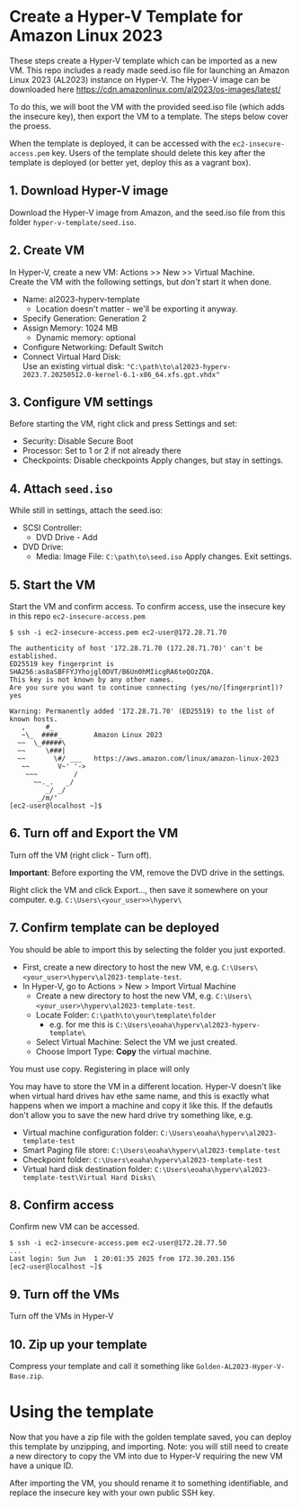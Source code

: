 # Create a Hyper-V Template for Amazon Linux 2023

These steps create a Hyper-V template which can be imported as a new VM. This repo includes a ready made seed.iso file for launching an Amazon Linux 2023 (AL2023) instance on Hyper-V. The Hyper-V image can be downloaded here https://cdn.amazonlinux.com/al2023/os-images/latest/

To do this, we will boot the VM with the provided seed.iso file (which adds the insecure key), then export the VM to a template. The steps below cover the proess.

When the template is deployed, it can be accessed with the `ec2-insecure-access.pem` key. Users of the template should delete this key after the template is deployed (or better yet, deploy this as a vagrant box).

## 1. Download Hyper-V image
Download the Hyper-V image from Amazon, and the seed.iso file from this folder `hyper-v-template/seed.iso`.

## 2. Create VM
In Hyper-V, create a new VM: Actions >> New >> Virtual Machine.  
Create the VM with the following settings, but *don't* start it when done.
 - Name: al2023-hyperv-template
    - Location doesn't matter - we'll be exporting it anyway.
 - Specify Generation: Generation 2
 - Assign Memory: 1024 MB  
    - Dynamic memory: optional
 - Configure Networking: Default Switch
 - Connect Virtual Hard Disk:  
 Use an existing virtual disk: `"C:\path\to\al2023-hyperv-2023.7.20250512.0-kernel-6.1-x86_64.xfs.gpt.vhdx"`

## 3. Configure VM settings
Before starting the VM, right click and press Settings and set:
 - Security: Disable Secure Boot
 - Processor: Set to 1 or 2 if not already there
 - Checkpoints: Disable checkpoints
Apply changes, but stay in settings.

## 4. Attach `seed.iso`
While still in settings, attach the seed.iso:
 - SCSI Controller:
    - DVD Drive - Add
 - DVD Drive: 
    - Media: Image File: `C:\path\to\seed.iso`
Apply changes. Exit settings.

## 5. Start the VM
Start the VM and confirm access. To confirm access, use the insecure key in this repo `ec2-insecure-access.pem`
```
$ ssh -i ec2-insecure-access.pem ec2-user@172.28.71.70

The authenticity of host '172.28.71.70 (172.28.71.70)' can't be established.
ED25519 key fingerprint is SHA256:as8aSBFFYJYhojgl0DVT/B6Un0hMIicgRA6teQOzZQA.
This key is not known by any other names.
Are you sure you want to continue connecting (yes/no/[fingerprint])? yes

Warning: Permanently added '172.28.71.70' (ED25519) to the list of known hosts.
   ,     #_
   ~\_  ####_        Amazon Linux 2023
  ~~  \_#####\
  ~~     \###|
  ~~       \#/ ___   https://aws.amazon.com/linux/amazon-linux-2023
   ~~       V~' '->
    ~~~         /
      ~~._.   _/
         _/ _/
       _/m/'
[ec2-user@localhost ~]$ 
```
## 6. Turn off and Export the VM
Turn off the VM (right click - Turn off).

**Important**: Before exporting the VM, remove the DVD drive in the settings.

Right click the VM and click Export..., then save it somewhere on your computer. e.g. `C:\Users\<your_user>>\hyperv\`

## 7. Confirm template can be deployed
You should be able to import this by selecting the folder you just exported. 
 - First, create a new directory to host the new VM, e.g. `C:\Users\<your_user>\hyperv\al2023-template-test`.
 - In Hyper-V, go to Actions > New > Import Virtual Machine
    - Create a new directory to host the new VM, e.g. `C:\Users\<your_user>\hyperv\al2023-template-test`.
    - Locate Folder: `C:\path\to\your\template\folder`  
        - e.g. for me this is `C:\Users\eoaha\hyperv\al2023-hyperv-template\`
    - Select Virtual Machine: Select the VM we just created.
    - Choose Import Type: **Copy** the virtual machine.

You must use copy. Registering in place will only 

You may have to store the VM in a different location. Hyper-V doesn't like when virtual hard drives hav ethe same name, and this is exactly what happens when we import a machine and copy it like this. If the defautls don't allow you to save the new hard drive try something like, e.g.
 - Virtual machine configuration folder: `C:\Users\eoaha\hyperv\al2023-template-test`
 - Smart Paging file store: `C:\Users\eoaha\hyperv\al2023-template-test`
 - Checkpoint folder: `C:\Users\eoaha\hyperv\al2023-template-test`
 - Virtual hard disk destination folder: `C:\Users\eoaha\hyperv\al2023-template-test\Virtual Hard Disks\`

## 8. Confirm access
Confirm new VM can be accessed.
```
$ ssh -i ec2-insecure-access.pem ec2-user@172.28.77.50
...
Last login: Sun Jun  1 20:01:35 2025 from 172.30.203.156
[ec2-user@localhost ~]$ 
```
## 9. Turn off the VMs
Turn off the VMs in Hyper-V

## 10. Zip up your template
Compress your template and call it something like `Golden-AL2023-Hyper-V-Base.zip`.

# Using the template
Now that you have a zip file with the golden template saved, you can deploy this template by unzipping, and importing. Note: you will still need to create a new directory to copy the VM into due to Hyper-V requiring the new VM have a unique ID. 

After importing the VM, you should rename it to something identifiable, and replace the insecure key with your own public SSH key.